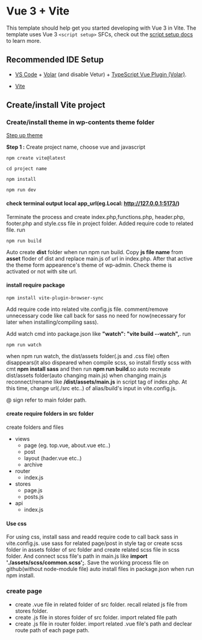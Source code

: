 # Vue 3 + Vite

This template should help get you started developing with Vue 3 in Vite. The template uses Vue 3 `<script setup>` SFCs, check out the [script setup docs](https://v3.vuejs.org/api/sfc-script-setup.html#sfc-script-setup) to learn more.

## Recommended IDE Setup

- [VS Code](https://code.visualstudio.com/) + [Volar](https://marketplace.visualstudio.com/items?itemName=Vue.volar) (and disable Vetur) + [TypeScript Vue Plugin (Volar)](https://marketplace.visualstudio.com/items?itemName=Vue.vscode-typescript-vue-plugin).

- [Vite](https://vitejs.dev/guide/)

## Create/install Vite project
### Create/install theme in wp-contents theme folder

[Step up theme](https://vitejs.dev/guide/) 

**Step 1 :** Create project name, choose vue and javascript

```
npm create vite@latest
```
```
cd project name
```
```
npm install
```
```
npm run dev
```

#### check terminal output local app_url(eg.Local: http://127.0.0.1:5173/)
Terminate the process and create index.php,functions.php, header.php, footer.php and style.css file in project folder. Added require code to related file.
run
```
npm run build
```
Auto create **dist** folder when run npm run build. Copy **js file name** from **asset** floder of dist and replace main.js of url in index.php. After that active the theme form appearence's theme of wp-admin. Check theme is activated or not with site url.

#### install require package
```
npm install vite-plugin-browser-sync
```
Add require code into related vite.config.js file. comment/remove unnecessary code like call back for sass no need for now(necessary for later when installing/compiling sass).

Add watch cmd into package.json like **"watch": "vite build --watch",**.
run
```
npm run watch
```
when npm run watch, the dist/assets folder(.js and .css file) often disappears(it also dispeared when compile scss, so install firstly scss with cmt **npm install sass** and then run **npm run build**.so auto recreate dist/assets folder(auto changing main.js) when changing main.js reconnect/rename like **/dist/assets/main.js** in script tag of index.php. At this time, change url(./src etc..) of alias/build's input in vite.config.js.

@ sign refer to main folder path.

#### create require folders in src folder
create folders and files
- views
    - page (eg. top.vue, about.vue etc..)
    - post 
    - layout (hader.vue etc..)
    - archive
- router
    - index.js
- stores
    - page.js
    - posts.js
- api
    - index.js

#### Use css
For using css, install sass and readd require code to call back sass in vite.config.js. use sass for related page/post in style tag or create scss folder in assets folder of src folder and create related scss file in scss folder. And connect scss file's path in main.js like **import './assets/scss/common.scss';**. 
Save the working process file on github(without node-module file) auto install files in package.json when run npm install.

### create page

- create .vue file in related folder of src folder. recall related js file from stores folder.
- create .js file in stores folder of src folder. import related file path
- create .js file in router folder. import related .vue file's path and declear route path of each page path.